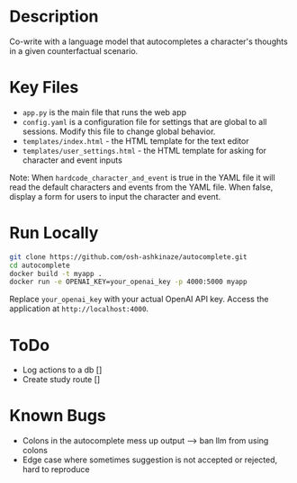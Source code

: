 # Description

Co-write with a language model that autocompletes a character's thoughts in a given counterfactual scenario.

# Key Files

-   `app.py` is the main file that runs the web app
-   `config.yaml` is a configuration file for settings that are global to all sessions. Modify this file to change global behavior.
-   `templates/index.html` - the HTML template for the text editor
-   `templates/user_settings.html` - the HTML template for asking for character and event inputs

Note: When `hardcode_character_and_event` is true in the YAML file it will read the default characters and events from the YAML file. When false, display a form for users to input the character and event.

# Run Locally

```bash
git clone https://github.com/osh-ashkinaze/autocomplete.git
cd autocomplete
docker build -t myapp .
docker run -e OPENAI_KEY=your_openai_key -p 4000:5000 myapp
```

Replace `your_openai_key` with your actual OpenAI API key. Access the application at `http://localhost:4000`.

# ToDo

-   Log actions to a db []
-   Create study route []

# Known Bugs

-   Colons in the autocomplete mess up output --> ban llm from using colons
-   Edge case where sometimes suggestion is not accepted or rejected, hard to reproduce

